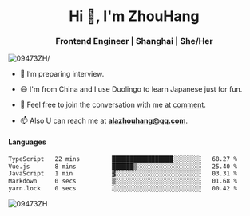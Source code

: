 <h1 align="center">Hi 👋, I'm ZhouHang</h1>

<h3 align="center">Frontend Engineer | Shanghai | She/Her</h3>
<p align="left"> <img src=https://komarev.com/ghpvc/?username=09473ZH alt=09473ZH/> </p>


- 🤔 I’m preparing interview.
  
- 😄 I'm from China and I use Duolingo to learn Japanese just for fun.
  
- 🐨 Feel free to join the conversation with me at [comment](https://github.com/09473ZH/comment/discussions).

- 📫 Also U can reach me at **alazhouhang@qq.com**.


<h4 align="left">Languages</h4>
<!--START_SECTION:waka-->

```txt
TypeScript   22 mins         █████████████████░░░░░░░░   68.27 %
Vue.js       8 mins          ██████▒░░░░░░░░░░░░░░░░░░   25.40 %
JavaScript   1 min           ▓░░░░░░░░░░░░░░░░░░░░░░░░   03.31 %
Markdown     0 secs          ▒░░░░░░░░░░░░░░░░░░░░░░░░   01.68 %
yarn.lock    0 secs          ░░░░░░░░░░░░░░░░░░░░░░░░░   00.42 %
```

<!--END_SECTION:waka-->

<p align="left"> <img src=https://github-readme-stats.vercel.app/api?username=09473ZH&show_icons=true alt=09473ZH /> </p>
